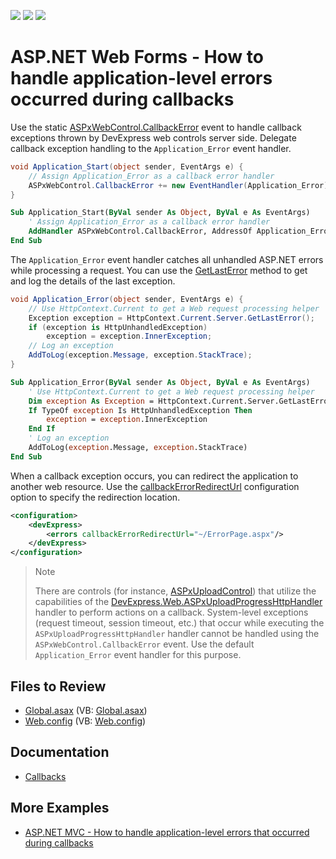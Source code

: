 <!-- default badges list -->
![](https://img.shields.io/endpoint?url=https://codecentral.devexpress.com/api/v1/VersionRange/128566644/14.2.3%2B)
[![](https://img.shields.io/badge/Open_in_DevExpress_Support_Center-FF7200?style=flat-square&logo=DevExpress&logoColor=white)](https://supportcenter.devexpress.com/ticket/details/E2398)
[![](https://img.shields.io/badge/📖_How_to_use_DevExpress_Examples-e9f6fc?style=flat-square)](https://docs.devexpress.com/GeneralInformation/403183)
<!-- default badges end -->

# ASP.NET Web Forms - How to handle application-level errors occurred during callbacks

Use the static [ASPxWebControl.CallbackError](https://docs.devexpress.com/AspNet/DevExpress.Web.ASPxWebControl.CallbackError) event to handle callback exceptions thrown by DevExpress web controls server side. Delegate callback exception handling to the `Application_Error` event handler.

```cs
void Application_Start(object sender, EventArgs e) {
    // Assign Application_Error as a callback error handler
    ASPxWebControl.CallbackError += new EventHandler(Application_Error);
}
```

```vb
Sub Application_Start(ByVal sender As Object, ByVal e As EventArgs)
	' Assign Application_Error as a callback error handler
	AddHandler ASPxWebControl.CallbackError, AddressOf Application_Error
End Sub
```

The `Application_Error` event handler catches all unhandled ASP.NET errors while processing a request. You can use the [GetLastError](https://learn.microsoft.com/en-us/dotnet/api/system.web.httpserverutility.getlasterror) method to get and log the details of the last exception.

```cs
void Application_Error(object sender, EventArgs e) {
    // Use HttpContext.Current to get a Web request processing helper
    Exception exception = HttpContext.Current.Server.GetLastError();
    if (exception is HttpUnhandledException)
        exception = exception.InnerException;
    // Log an exception
    AddToLog(exception.Message, exception.StackTrace);
}
```

```vb
Sub Application_Error(ByVal sender As Object, ByVal e As EventArgs)
	' Use HttpContext.Current to get a Web request processing helper
	Dim exception As Exception = HttpContext.Current.Server.GetLastError()
	If TypeOf exception Is HttpUnhandledException Then
		exception = exception.InnerException
	End If
	' Log an exception
	AddToLog(exception.Message, exception.StackTrace)
End Sub
```

When a callback exception occurs, you can redirect the application to another web resource. Use the [callbackErrorRedirectUrl](https://docs.devexpress.com/AspNet/6914/common-concepts/webconfig-modifications/webconfig-options/redirection-on-a-callback-error) configuration option to specify the redirection location.

```xml
<configuration>
    <devExpress>
        <errors callbackErrorRedirectUrl="~/ErrorPage.aspx"/>
    </devExpress>
</configuration>
```


> Note
> 
> There are controls (for instance, [ASPxUploadControl](https://docs.devexpress.com/AspNet/DevExpress.Web.ASPxUploadControl)) that utilize the capabilities of the [DevExpress.Web.ASPxUploadProgressHttpHandler](https://docs.devexpress.com/AspNet/6774/common-concepts/webconfig-modifications/aspxuploadprogresshttphandler) handler to perform actions on a callback. System-level exceptions (request timeout, session timeout, etc.) that occur while executing the `ASPxUploadProgressHttpHandler` handler cannot be handled using the `ASPxWebControl.CallbackError` event. Use the default `Application_Error` event handler for this purpose.


## Files to Review

* [Global.asax](./CS/CallbackErrorEvent/Global.asax) (VB: [Global.asax](./VB/CallbackErrorEvent/Global.asax))
* [Web.config](./CS/CallbackErrorEvent/Web.config) (VB: [Web.config](./VB/CallbackErrorEvent/Web.config))

## Documentation 

* [Callbacks](https://docs.devexpress.com/AspNet/402559/common-concepts/callbacks)

## More Examples 

* [ASP.NET MVC - How to handle application-level errors that occurred during callbacks](https://github.com/DevExpress-Examples/how-to-handle-app-level-errors-occurred-inside-aspnet-mvc-controls-during-callbacks-e4588)
